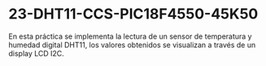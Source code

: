 # 23-DHT11-CCS-PIC18F4550-45K50
En esta práctica se implementa la lectura de un sensor de temperatura y humedad digital DHT11, los valores obtenidos se visualizan a través de un display LCD I2C.
